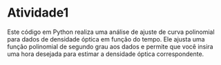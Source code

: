 # Atividade1
Este código em Python realiza uma análise de ajuste de curva polinomial para dados de densidade óptica em função do tempo. Ele ajusta uma função polinomial de segundo grau aos dados e permite que você insira uma hora desejada para estimar a densidade óptica correspondente.
